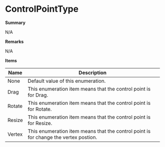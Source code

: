 # ControlPointType

**Summary**

N/A

**Remarks**

N/A

**Items**

|Name|Description|
|---|---|
|None|Default value of this enumeration.|
|Drag|This enumeration item means that the control point is for Drag.|
|Rotate|This enumeration item means that the control point is for Rotate.|
|Resize|This enumeration item means that the control point is for Resize.|
|Vertex|This enumeration item means that the control point is for change the vertex postion.|

